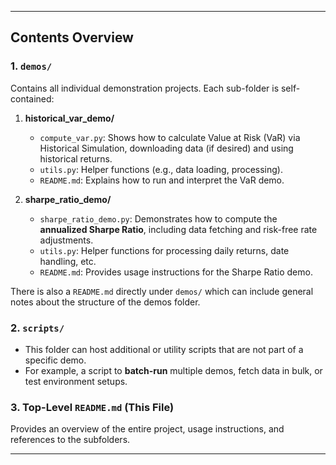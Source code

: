 
---

## Contents Overview

### 1. `demos/`
Contains all individual demonstration projects. Each sub-folder is self-contained:

1. **historical_var_demo/**
   - `compute_var.py`: Shows how to calculate Value at Risk (VaR) via Historical Simulation, downloading data (if desired) and using historical returns.
   - `utils.py`: Helper functions (e.g., data loading, processing).
   - `README.md`: Explains how to run and interpret the VaR demo.

2. **sharpe_ratio_demo/**
   - `sharpe_ratio_demo.py`: Demonstrates how to compute the **annualized Sharpe Ratio**, including data fetching and risk-free rate adjustments.
   - `utils.py`: Helper functions for processing daily returns, date handling, etc.
   - `README.md`: Provides usage instructions for the Sharpe Ratio demo.

There is also a `README.md` directly under `demos/` which can include general notes about the structure of the demos folder.

### 2. `scripts/`
- This folder can host additional or utility scripts that are not part of a specific demo.
- For example, a script to **batch-run** multiple demos, fetch data in bulk, or test environment setups.

### 3. Top-Level `README.md` (This File)
Provides an overview of the entire project, usage instructions, and references to the subfolders.

---


